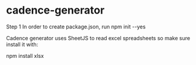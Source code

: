 # cadence-generator

Step 1
In order to create package.json, run 
npm init --yes

Cadence generator uses SheetJS to read excel spreadsheets so make sure install it with:

npm install xlsx


